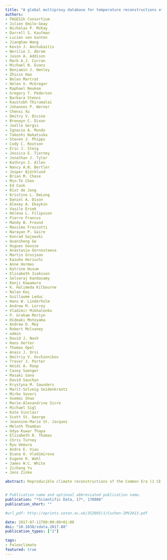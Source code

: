 ```yaml
---
title: "A global multiproxy database for temperature reconstructions of the Common Era"
authors:
- PAGES2k Consortium
- Julien Emile-Geay
- Nicholas P. McKay
- Darrell S. Kaufman
- Lucien von Gunten
- Jianghao Wang
- Kevin J. Anchukaitis
- Nerilie J. Abram
- Jason A. Addison
- Mark A.J. Curran
- Michael N. Evans
- Benjamin J. Henley
- Zhixin Hao
- Belen Martrat
- Helen V. McGregor
- Raphael Neukom
- Gregory T. Pederson
- Barbara Stenni
- Kaustubh Thirumalai
- Johannes P. Werner
- Chenxi Xu
- Dmitry V. Divine
- Bronwyn C. Dixon
- Joelle Gergis
- Ignacio A. Mundo
- Takeshi Nakatsuka
- Steven J. Phipps
- Cody C. Routson
- Eric J. Steig
- Jessica E. Tierney
- Jonathan J. Tyler
- Kathryn J. Allen
- Nancy A.N. Bertler
- Jesper Björklund
- Brian M. Chase
- Min-Te Chen
- Ed Cook
- Rixt de Jong
- Kristine L. DeLong
- Daniel A. Dixon
- Alexey A. Ekaykin
- Vasile Ersek
- Helena L. Filipsson
- Pierre Francus
- Mandy B. Freund
- Massimo Frezzotti
- Narayan P. Gaire
- Konrad Gajewski
- Quansheng Ge
- Hugues Goosse
- Anastasia Gornostaeva
- Martin Grosjean
- Kazuho Horiuchi
- Anne Hormes
- Katrine Husum
- Elisabeth Isaksson
- Selvaraj Kandasamy
- Kenji Kawamura
- K. Halimeda Kilbourne
- Nalan Koç
- Guillaume Leduc
- Hans W. Linderholm
- Andrew M. Lorrey
- Vladimir Mikhalenko
- P. Graham Mortyn
- Hideaki Motoyama
- Andrew D. Moy
- Robert Mulvaney
- admin
- David J. Nash
- Hans Oerter
- Thomas Opel
- Anais J. Orsi
- Dmitriy V. Ovchinnikov
- Trevor J. Porter
- Heidi A. Roop
- Casey Saenger
- Masaki Sano
- David Sauchyn
- Krystyna M. Saunders
- Marit-Solveig Seidenkrantz
- Mirko Severi
- Xuemei Shao
- Marie-Alexandrine Sicre
- Michael Sigl
- Kate Sinclair
- Scott St. George
- Jeannine-Marie St. Jacques
- Meloth Thamban
- Udya Kuwar Thapa
- Elizabeth R. Thomas
- Chris Turney
- Ryu Uemura
- Andre E. Viau
- Diana O. Vladimirova
- Eugene R. Wahl
- James W.C. White
- Zicheng Yu
- Jens Zinke

abstract: Reproducible climate reconstructions of the Common Era (1 CE to present) are key to placing industrial-era warming into the context of natural climatic variability. Here we present a community-sourced database of temperature-sensitive proxy records from the PAGES2k initiative. The database gathers 692 records from 648 locations, including all continental regions and major ocean basins. The records are from trees, ice, sediment, corals, speleothems, documentary evidence, and other archives. They range in length from 50 to 2000 years, with a median of 547 years, while temporal resolution ranges from biweekly to centennial. Nearly half of the proxy time series are significantly correlated with HadCRUT4.2 surface temperature over the period 1850–2014. Global temperature composites show a remarkable degree of coherence between high- and low-resolution archives, with broadly similar patterns across archive types, terrestrial versus marine locations, and screening criteria. The database is suited to investigations of global and regional temperature variability over the Common Era, and is shared in the Linked Paleo Data (LiPD) format, including serializations in Matlab, R and Python.


# Publication name and optional abbreviated publication name.
publication: "*Scientific Data, 17*, 170088"
publication_short: ""

#url_pdf: http://eprints.soton.ac.uk/352095/1/Cushen-IMV2013.pdf

date: 2017-07-11T00:00:00+01:00
doi: "10.1038/sdata.2017.88"
publication_types: ["2"]

tags:
- Paleoclimate
featured: true
---
```

